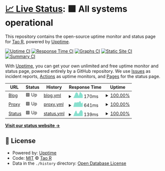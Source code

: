 # [📈 Live Status](https://status.shouge.me): <!--live status--> **🟩 All systems operational**

This repository contains the open-source uptime monitor and status page for [Tao R](shouge.me), powered by [Upptime](https://github.com/upptime/upptime).

[![Uptime CI](https://github.com/shouge/uptime/workflows/Uptime%20CI/badge.svg)](https://github.com/shouge/uptime/actions?query=workflow%3A%22Uptime+CI%22)
[![Response Time CI](https://github.com/shouge/uptime/workflows/Response%20Time%20CI/badge.svg)](https://github.com/shouge/uptime/actions?query=workflow%3A%22Response+Time+CI%22)
[![Graphs CI](https://github.com/shouge/uptime/workflows/Graphs%20CI/badge.svg)](https://github.com/shouge/uptime/actions?query=workflow%3A%22Graphs+CI%22)
[![Static Site CI](https://github.com/shouge/uptime/workflows/Static%20Site%20CI/badge.svg)](https://github.com/shouge/uptime/actions?query=workflow%3A%22Static+Site+CI%22)
[![Summary CI](https://github.com/shouge/uptime/workflows/Summary%20CI/badge.svg)](https://github.com/shouge/uptime/actions?query=workflow%3A%22Summary+CI%22)

With [Upptime](https://upptime.js.org), you can get your own unlimited and free uptime monitor and status page, powered entirely by a GitHub repository. We use [Issues](https://github.com/shouge/uptime/issues) as incident reports, [Actions](https://github.com/shouge/uptime/actions) as uptime monitors, and [Pages](https://demo.upptime.js.org) for the status page.

<!--start: status pages-->
<!-- This summary is generated by Upptime (https://github.com/upptime/upptime) -->
<!-- Do not edit this manually, your changes will be overwritten -->
<!-- prettier-ignore -->
| URL | Status | History | Response Time | Uptime |
| --- | ------ | ------- | ------------- | ------ |
| <img alt="" src="https://favicons.githubusercontent.com/shouge.me" height="13"> [Blog](https://shouge.me) | 🟩 Up | [blog.yml](https://github.com/shouge/uptime/commits/HEAD/history/blog.yml) | <details><summary><img alt="Response time graph" src="./graphs/blog/response-time-week.png" height="20"> 170ms</summary><br><a href="https://status.shouge.me/history/blog"><img alt="Response time 124" src="https://img.shields.io/endpoint?url=https%3A%2F%2Fraw.githubusercontent.com%2Fshouge%2Fuptime%2FHEAD%2Fapi%2Fblog%2Fresponse-time.json"></a><br><a href="https://status.shouge.me/history/blog"><img alt="24-hour response time 142" src="https://img.shields.io/endpoint?url=https%3A%2F%2Fraw.githubusercontent.com%2Fshouge%2Fuptime%2FHEAD%2Fapi%2Fblog%2Fresponse-time-day.json"></a><br><a href="https://status.shouge.me/history/blog"><img alt="7-day response time 170" src="https://img.shields.io/endpoint?url=https%3A%2F%2Fraw.githubusercontent.com%2Fshouge%2Fuptime%2FHEAD%2Fapi%2Fblog%2Fresponse-time-week.json"></a><br><a href="https://status.shouge.me/history/blog"><img alt="30-day response time 136" src="https://img.shields.io/endpoint?url=https%3A%2F%2Fraw.githubusercontent.com%2Fshouge%2Fuptime%2FHEAD%2Fapi%2Fblog%2Fresponse-time-month.json"></a><br><a href="https://status.shouge.me/history/blog"><img alt="1-year response time 124" src="https://img.shields.io/endpoint?url=https%3A%2F%2Fraw.githubusercontent.com%2Fshouge%2Fuptime%2FHEAD%2Fapi%2Fblog%2Fresponse-time-year.json"></a></details> | <details><summary><a href="https://status.shouge.me/history/blog">100.00%</a></summary><a href="https://status.shouge.me/history/blog"><img alt="All-time uptime 97.33%" src="https://img.shields.io/endpoint?url=https%3A%2F%2Fraw.githubusercontent.com%2Fshouge%2Fuptime%2FHEAD%2Fapi%2Fblog%2Fuptime.json"></a><br><a href="https://status.shouge.me/history/blog"><img alt="24-hour uptime 100.00%" src="https://img.shields.io/endpoint?url=https%3A%2F%2Fraw.githubusercontent.com%2Fshouge%2Fuptime%2FHEAD%2Fapi%2Fblog%2Fuptime-day.json"></a><br><a href="https://status.shouge.me/history/blog"><img alt="7-day uptime 100.00%" src="https://img.shields.io/endpoint?url=https%3A%2F%2Fraw.githubusercontent.com%2Fshouge%2Fuptime%2FHEAD%2Fapi%2Fblog%2Fuptime-week.json"></a><br><a href="https://status.shouge.me/history/blog"><img alt="30-day uptime 100.00%" src="https://img.shields.io/endpoint?url=https%3A%2F%2Fraw.githubusercontent.com%2Fshouge%2Fuptime%2FHEAD%2Fapi%2Fblog%2Fuptime-month.json"></a><br><a href="https://status.shouge.me/history/blog"><img alt="1-year uptime 97.33%" src="https://img.shields.io/endpoint?url=https%3A%2F%2Fraw.githubusercontent.com%2Fshouge%2Fuptime%2FHEAD%2Fapi%2Fblog%2Fuptime-year.json"></a></details>
| <img alt="" src="https://favicons.githubusercontent.com/hk.node.shouge.me" height="13"> [Proxy](https://hk.node.shouge.me) | 🟩 Up | [proxy.yml](https://github.com/shouge/uptime/commits/HEAD/history/proxy.yml) | <details><summary><img alt="Response time graph" src="./graphs/proxy/response-time-week.png" height="20"> 641ms</summary><br><a href="https://status.shouge.me/history/proxy"><img alt="Response time 614" src="https://img.shields.io/endpoint?url=https%3A%2F%2Fraw.githubusercontent.com%2Fshouge%2Fuptime%2FHEAD%2Fapi%2Fproxy%2Fresponse-time.json"></a><br><a href="https://status.shouge.me/history/proxy"><img alt="24-hour response time 557" src="https://img.shields.io/endpoint?url=https%3A%2F%2Fraw.githubusercontent.com%2Fshouge%2Fuptime%2FHEAD%2Fapi%2Fproxy%2Fresponse-time-day.json"></a><br><a href="https://status.shouge.me/history/proxy"><img alt="7-day response time 641" src="https://img.shields.io/endpoint?url=https%3A%2F%2Fraw.githubusercontent.com%2Fshouge%2Fuptime%2FHEAD%2Fapi%2Fproxy%2Fresponse-time-week.json"></a><br><a href="https://status.shouge.me/history/proxy"><img alt="30-day response time 619" src="https://img.shields.io/endpoint?url=https%3A%2F%2Fraw.githubusercontent.com%2Fshouge%2Fuptime%2FHEAD%2Fapi%2Fproxy%2Fresponse-time-month.json"></a><br><a href="https://status.shouge.me/history/proxy"><img alt="1-year response time 614" src="https://img.shields.io/endpoint?url=https%3A%2F%2Fraw.githubusercontent.com%2Fshouge%2Fuptime%2FHEAD%2Fapi%2Fproxy%2Fresponse-time-year.json"></a></details> | <details><summary><a href="https://status.shouge.me/history/proxy">100.00%</a></summary><a href="https://status.shouge.me/history/proxy"><img alt="All-time uptime 99.93%" src="https://img.shields.io/endpoint?url=https%3A%2F%2Fraw.githubusercontent.com%2Fshouge%2Fuptime%2FHEAD%2Fapi%2Fproxy%2Fuptime.json"></a><br><a href="https://status.shouge.me/history/proxy"><img alt="24-hour uptime 100.00%" src="https://img.shields.io/endpoint?url=https%3A%2F%2Fraw.githubusercontent.com%2Fshouge%2Fuptime%2FHEAD%2Fapi%2Fproxy%2Fuptime-day.json"></a><br><a href="https://status.shouge.me/history/proxy"><img alt="7-day uptime 100.00%" src="https://img.shields.io/endpoint?url=https%3A%2F%2Fraw.githubusercontent.com%2Fshouge%2Fuptime%2FHEAD%2Fapi%2Fproxy%2Fuptime-week.json"></a><br><a href="https://status.shouge.me/history/proxy"><img alt="30-day uptime 99.86%" src="https://img.shields.io/endpoint?url=https%3A%2F%2Fraw.githubusercontent.com%2Fshouge%2Fuptime%2FHEAD%2Fapi%2Fproxy%2Fuptime-month.json"></a><br><a href="https://status.shouge.me/history/proxy"><img alt="1-year uptime 99.93%" src="https://img.shields.io/endpoint?url=https%3A%2F%2Fraw.githubusercontent.com%2Fshouge%2Fuptime%2FHEAD%2Fapi%2Fproxy%2Fuptime-year.json"></a></details>
| <img alt="" src="https://favicons.githubusercontent.com/status.shouge.me" height="13"> [Status](https://status.shouge.me) | 🟩 Up | [status.yml](https://github.com/shouge/uptime/commits/HEAD/history/status.yml) | <details><summary><img alt="Response time graph" src="./graphs/status/response-time-week.png" height="20"> 139ms</summary><br><a href="https://status.shouge.me/history/status"><img alt="Response time 122" src="https://img.shields.io/endpoint?url=https%3A%2F%2Fraw.githubusercontent.com%2Fshouge%2Fuptime%2FHEAD%2Fapi%2Fstatus%2Fresponse-time.json"></a><br><a href="https://status.shouge.me/history/status"><img alt="24-hour response time 144" src="https://img.shields.io/endpoint?url=https%3A%2F%2Fraw.githubusercontent.com%2Fshouge%2Fuptime%2FHEAD%2Fapi%2Fstatus%2Fresponse-time-day.json"></a><br><a href="https://status.shouge.me/history/status"><img alt="7-day response time 139" src="https://img.shields.io/endpoint?url=https%3A%2F%2Fraw.githubusercontent.com%2Fshouge%2Fuptime%2FHEAD%2Fapi%2Fstatus%2Fresponse-time-week.json"></a><br><a href="https://status.shouge.me/history/status"><img alt="30-day response time 132" src="https://img.shields.io/endpoint?url=https%3A%2F%2Fraw.githubusercontent.com%2Fshouge%2Fuptime%2FHEAD%2Fapi%2Fstatus%2Fresponse-time-month.json"></a><br><a href="https://status.shouge.me/history/status"><img alt="1-year response time 122" src="https://img.shields.io/endpoint?url=https%3A%2F%2Fraw.githubusercontent.com%2Fshouge%2Fuptime%2FHEAD%2Fapi%2Fstatus%2Fresponse-time-year.json"></a></details> | <details><summary><a href="https://status.shouge.me/history/status">100.00%</a></summary><a href="https://status.shouge.me/history/status"><img alt="All-time uptime 97.26%" src="https://img.shields.io/endpoint?url=https%3A%2F%2Fraw.githubusercontent.com%2Fshouge%2Fuptime%2FHEAD%2Fapi%2Fstatus%2Fuptime.json"></a><br><a href="https://status.shouge.me/history/status"><img alt="24-hour uptime 100.00%" src="https://img.shields.io/endpoint?url=https%3A%2F%2Fraw.githubusercontent.com%2Fshouge%2Fuptime%2FHEAD%2Fapi%2Fstatus%2Fuptime-day.json"></a><br><a href="https://status.shouge.me/history/status"><img alt="7-day uptime 100.00%" src="https://img.shields.io/endpoint?url=https%3A%2F%2Fraw.githubusercontent.com%2Fshouge%2Fuptime%2FHEAD%2Fapi%2Fstatus%2Fuptime-week.json"></a><br><a href="https://status.shouge.me/history/status"><img alt="30-day uptime 99.86%" src="https://img.shields.io/endpoint?url=https%3A%2F%2Fraw.githubusercontent.com%2Fshouge%2Fuptime%2FHEAD%2Fapi%2Fstatus%2Fuptime-month.json"></a><br><a href="https://status.shouge.me/history/status"><img alt="1-year uptime 97.26%" src="https://img.shields.io/endpoint?url=https%3A%2F%2Fraw.githubusercontent.com%2Fshouge%2Fuptime%2FHEAD%2Fapi%2Fstatus%2Fuptime-year.json"></a></details>

<!--end: status pages-->

[**Visit our status website →**](https://demo.upptime.js.org)

## 📄 License

- Powered by: [Upptime](https://github.com/upptime/upptime)
- Code: [MIT](./LICENSE) © [Tao R](shouge.me)
- Data in the `./history` directory: [Open Database License](https://opendatacommons.org/licenses/odbl/1-0/)
